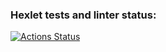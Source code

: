 ### Hexlet tests and linter status:
[![Actions Status](https://github.com/Volkova1991/layout-designer-project-lvl1/workflows/hexlet-check/badge.svg)](https://github.com/Volkova1991/layout-designer-project-lvl1/actions)